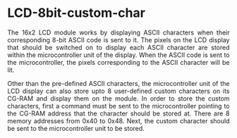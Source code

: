 # LCD-8bit-custom-char

<p align="justify">The 16x2 LCD module works by displaying ASCII characters when their corresponding 8-bit ASCII code is sent to it. The pixels on the LCD display that should be 
switched on to display each ASCII character are stored within the microcontroller unit of the display. When the ASCII code is sent to the microcontroller, the pixels corresponding
to the ASCII character will be lit.</p>

<p align="justify">Other than the pre-defined ASCII characters, the microcontroller unit of the LCD display can also store upto 8 user-defined custom characters on its CG-RAM and 
display them on the module. In order to store the custom characters, first a command must be sent to the microcontroller pointing to the CG-RAM address that the character should 
be stored at. There are 8 memory addresses from 0x40 to 0x48. Next, the custom character should be sent to the microcontroller unit to be stored.</p>
